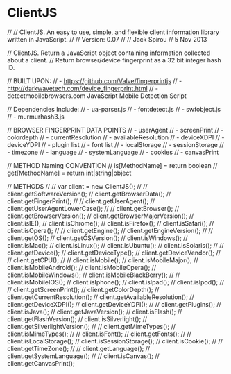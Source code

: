 ClientJS
=============

//
// ClientJS.  An easy to use, simple, and flexible client information library written in JavaScript.
//
//      Version: 0.07
//
//      Jack Spirou
//      5 Nov 2013

// ClientJS.  Return a JavaScript object containing information collected about a client.
//            Return browser/device fingerprint as a 32 bit integer hash ID. 

// BUILT UPON:
//      - https://github.com/Valve/fingerprintjs
//      - http://darkwavetech.com/device_fingerprint.html
//      - detectmobilebrowsers.com JavaScript Mobile Detection Script

// Dependencies Include: 
//      - ua-parser.js
//      - fontdetect.js
//      - swfobject.js
//      - murmurhash3.js

// BROWSER FINGERPRINT DATA POINTS
//      - userAgent
//      - screenPrint
//          - colordepth
//          - currentResolution 
//          - availableResolution
//          - deviceXDPI
//          - deviceYDPI
//      - plugin list
//      - font list
//      - localStorage
//      - sessionStorage
//      - timezone
//      - language
//      - systemLanguage
//      - cookies
//      - canvasPrint

// METHOD Naming CONVENTION
//      is[MethodName]  = return boolean
//      get[MethodName] = return int|string|object

// METHODS
//
//      var client = new ClientJS();
//
//      client.getSoftwareVersion();
//      client.getBrowserData();
//      client.getFingerPrint();
//
//      client.getUserAgent();
//      client.getUserAgentLowerCase();
//
//      client.getBrowser();
//      client.getBrowserVersion();
//      client.getBrowserMajorVersion();
//      client.isIE();
//      client.isChrome();
//      client.isFirefox();
//      client.isSafari();
//      client.isOpera();
//
//      client.getEngine();
//      client.getEngineVersion();
//
//      client.getOS();
//      client.getOSVersion();
//      client.isWindows();
//      client.isMac();
//      client.isLinux();
//      client.isUbuntu();
//      client.isSolaris();
//
//      client.getDevice();
//      client.getDeviceType();
//      client.getDeviceVendor();
//
//      client.getCPU();
//
//      client.isMobile();
//      client.isMobileMajor();
//      client.isMobileAndroid();
//      client.isMobileOpera();
//      client.isMobileWindows();
//      client.isMobileBlackBerry();
//
//      client.isMobileIOS();
//      client.isIphone();
//      client.isIpad();
//      client.isIpod();
//
//      client.getScreenPrint();
//      client.getColorDepth();
//      client.getCurrentResolution();
//      client.getAvailableResolution();
//      client.getDeviceXDPI();
//      client.getDeviceYDPI();
//
//      client.getPlugins();
//      client.isJava();
//      client.getJavaVersion();
//      client.isFlash();
//      client.getFlashVersion();
//      client.isSilverlight();
//      client.getSilverlightVersion();
//
//      client.getMimeTypes();
//      client.isMimeTypes();
//
//      client.isFont();
//      client.getFonts();
//
//      client.isLocalStorage();
//      client.isSessionStorage();
//      client.isCookie();
//
//      client.getTimeZone();
//
//      client.getLanguage();
//      client.getSystemLanguage();
//
//      client.isCanvas();
//      client.getCanvasPrint();
